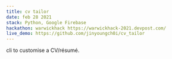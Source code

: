 ```yaml
---
title: cv tailor
date: feb 28 2021
stack: Python, Google Firebase
hackathon: warwickhack https://warwickhack-2021.devpost.com/
live_demo: https://github.com/jinyoungch0i/cv_tailor
---
```


cli to customise a CV/résumé.

